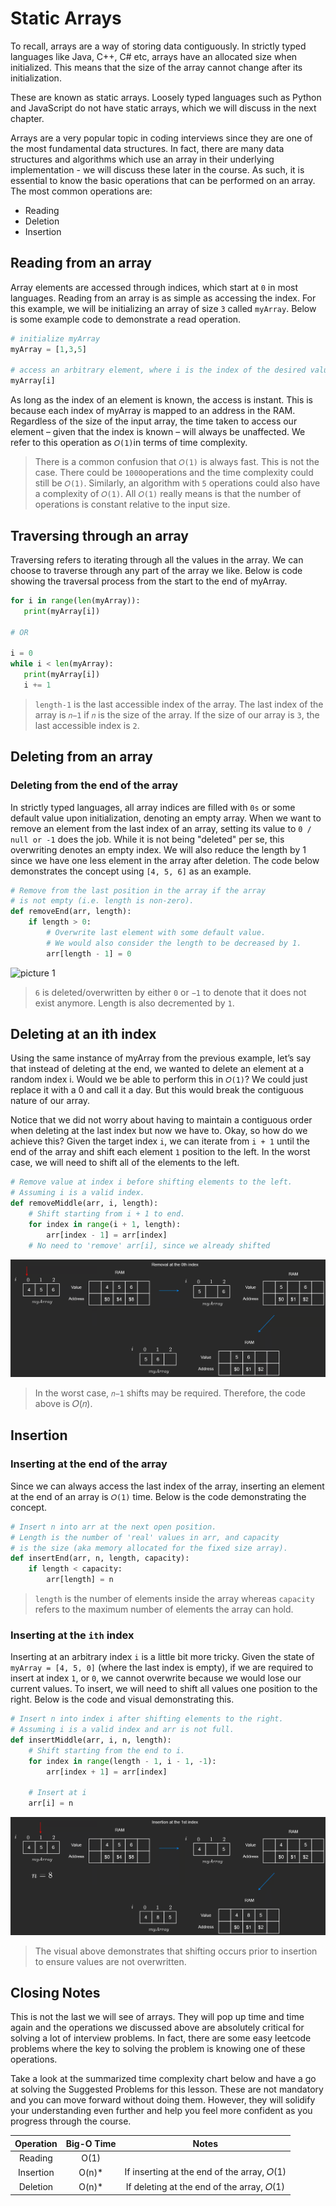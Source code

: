 
# Static Arrays

To recall, arrays are a way of storing data contiguously. In strictly typed languages like Java, C++, C# etc, arrays have an allocated size when initialized. This means that the size of the array cannot change after its initialization.

These are known as static arrays. Loosely typed languages such as Python and JavaScript do not have static arrays, which we will discuss in the next chapter.

Arrays are a very popular topic in coding interviews since they are one of the most fundamental data structures. In fact, there are many data structures and algorithms which use an array in their underlying implementation - we will discuss these later in the course. As such, it is essential to know the basic operations that can be performed on an array. The most common operations are:

- Reading
- Deletion
- Insertion

## Reading from an array

Array elements are accessed through indices, which start at `0` in most languages. Reading from an array is as simple as accessing the index. For this example, we will be initializing an array of size `3` called `myArray`. Below is some example code to demonstrate a read operation.

```python
# initialize myArray
myArray = [1,3,5]

# access an arbitrary element, where i is the index of the desired value
myArray[i]
```

As long as the index of an element is known, the access is instant. This is because each index of myArray is mapped to an address in the RAM. Regardless of the size of the input array, the time taken to access our element – given that the index is known – will always be unaffected. We refer to this operation as `𝑂(1)`in terms of time complexity.

>There is a common confusion that `𝑂(1)` is always fast. This is not the case. There could be `1000`operations and the time complexity could still be `𝑂(1)`. Similarly, an algorithm with
`5` operations could also have a complexity of `𝑂(1)`. All `𝑂(1)` really means is that the number of operations is constant relative to the input size.

## Traversing through an array

Traversing refers to iterating through all the values in the array. We can choose to traverse through any part of the array we like. Below is code showing the traversal process from the start to the end of myArray.

```python
for i in range(len(myArray)):
   print(myArray[i])

# OR

i = 0
while i < len(myArray):
   print(myArray[i])
   i += 1
```

> `length-1` is the last accessible index of the array. The last index of the array is `𝑛−1` if `𝑛` is the size of the array. If the size of our array is `3`, the last accessible index is `2`.

## Deleting from an array

### Deleting from the end of the array

In strictly typed languages, all array indices are filled with `0s` or some default value upon initialization, denoting an empty array. When we want to remove an element from the last index of an array, setting its value to `0 / null or -1` does the job. While it is not being "deleted" per se, this overwriting denotes an empty index. We will also reduce the length by 1 since we have one less element in the array after deletion. The code below demonstrates the concept using `[4, 5, 6]` as an example.

```python
# Remove from the last position in the array if the array
# is not empty (i.e. length is non-zero).
def removeEnd(arr, length):
    if length > 0:
        # Overwrite last element with some default value.
        # We would also consider the length to be decreased by 1.
        arr[length - 1] = 0
```

![picture 1](images/image.png)
> `6` is deleted/overwritten by either `0` or `−1` to denote that it does not exist anymore. Length is also decremented by `1`.

## Deleting at an ith index

Using the same instance of myArray from the previous example, let’s say that instead of deleting at the end, we wanted to delete an element at a random index i. Would we be able to perform this in `𝑂(1)`? We could just replace it with a 0 and call it a day. But this would break the contiguous nature of our array.

Notice that we did not worry about having to maintain a contiguous order when deleting at the last index but now we have to. Okay, so how do we achieve this? Given the target index `i`, we can iterate from `i + 1` until the end of the array and shift each element `1` position to the left. In the worst case, we will need to shift all of the elements to the left.

```python
# Remove value at index i before shifting elements to the left.
# Assuming i is a valid index.
def removeMiddle(arr, i, length):
    # Shift starting from i + 1 to end.
    for index in range(i + 1, length):
        arr[index - 1] = arr[index]
    # No need to 'remove' arr[i], since we already shifted
```

![Alt text](images/image-2.png)

>In the worst case, `𝑛−1` shifts may be required. Therefore, the code above is 𝑂(𝑛).

## Insertion

### Inserting at the end of the array

Since we can always access the last index of the array, inserting an element at the end of an array is `𝑂(1)` time. Below is the code demonstrating the concept.

```python
# Insert n into arr at the next open position.
# Length is the number of 'real' values in arr, and capacity
# is the size (aka memory allocated for the fixed size array).
def insertEnd(arr, n, length, capacity):
    if length < capacity:
        arr[length] = n
```

> `length` is the number of elements inside the array whereas `capacity` refers to the maximum number of elements the array can hold.

### Inserting at the `ith` index

Inserting at an arbitrary index `i` is a little bit more tricky. Given the state of `myArray = [4, 5, 0]` (where the last index is empty), if we are required to insert at index `1`, or `0`, we cannot overwrite because we would lose our current values. To insert, we will need to shift all values one position to the right. Below is the code and visual demonstrating this.

```python
# Insert n into index i after shifting elements to the right.
# Assuming i is a valid index and arr is not full.
def insertMiddle(arr, i, n, length):
    # Shift starting from the end to i.
    for index in range(length - 1, i - 1, -1):
        arr[index + 1] = arr[index]

    # Insert at i
    arr[i] = n
```

![Alt text](images/image-3.png)
> The visual above demonstrates that shifting occurs prior to insertion to ensure values are not overwritten.

## Closing Notes

This is not the last we will see of arrays. They will pop up time and time again and the operations we discussed above are absolutely critical for solving a lot of interview problems. In fact, there are some easy leetcode problems where the key to solving the problem is knowing one of these operations.

Take a look at the summarized time complexity chart below and have a go at solving the Suggested Problems for this lesson. These are not mandatory and you can move forward without doing them. However, they will solidify your understanding even further and help you feel more confident as you progress through the course.

| **Operation** | **Big-O Time** | **Notes** |
| :---: | :---: | :---: |
| Reading | O(1) | |
| Insertion | O(n)* | If inserting at the end of the array, 𝑂(1) |
| Deletion | O(n)* | If deleting at the end of the array, 𝑂(1) |
